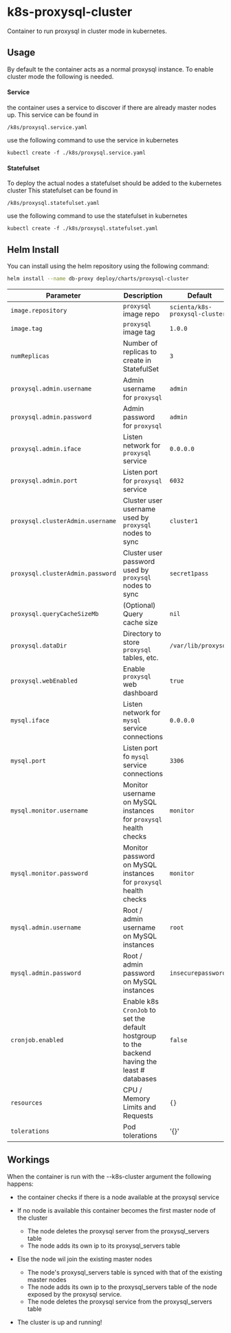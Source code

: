 # k8s-proxysql-cluster
Container to run proxysql in cluster mode in kubernetes.

## Usage
By default te the container acts as a normal proxysql instance. 
To enable cluster mode the following is needed.

#### Service
the container uses a service to discover if there are already master nodes up.
This service can be found in
```
/k8s/proxysql.service.yaml
``` 
use the following command to use the service in kubernetes
```
kubectl create -f ./k8s/proxysql.service.yaml
``` 

#### Statefulset
To deploy the actual nodes a statefulset should be added to the kubernetes cluster
This statefulset can be found in
```
/k8s/proxysql.statefulset.yaml
``` 
use the following command to use the statefulset in kubernetes
```
kubectl create -f ./k8s/proxysql.statefulset.yaml
``` 

## Helm Install

You can install using the helm repository using the following command:

```bash
helm install --name db-proxy deploy/charts/proxysql-cluster 
```

| Parameter | Description | Default |
|----|-----------|-------------|
| `image.repository` | `proxysql` image repo | `scienta/k8s-proxysql-cluster` |
| `image.tag` | `proxysql` image tag | `1.0.0` |
| `numReplicas` | Number of replicas to create in StatefulSet | `3` |
| `proxysql.admin.username` | Admin username for `proxysql` | `admin` |
| `proxysql.admin.password` | Admin password for `proxysql` | `admin` |
| `proxysql.admin.iface` | Listen network for `proxysql` service | `0.0.0.0` |
| `proxysql.admin.port` | Listen port for `proxysql` service | `6032` |
| `proxysql.clusterAdmin.username` | Cluster user username used by `proxysql` nodes to sync | `cluster1` |
| `proxysql.clusterAdmin.password` | Cluster user password used by `proxysql` nodes to sync | `secret1pass` |
| `proxysql.queryCacheSizeMb` | (Optional) Query cache size | `nil` |
| `proxysql.dataDir` | Directory to store `proxysql` tables, etc. | `/var/lib/proxysql` |
| `proxysql.webEnabled` | Enable `proxysql` web dashboard | `true` |
| `mysql.iface` | Listen network for `mysql` service connections | `0.0.0.0` |
| `mysql.port` | Listen port fo `mysql` service connections | `3306` |
| `mysql.monitor.username` | Monitor username on MySQL instances for `proxysql` health checks | `monitor` |
| `mysql.monitor.password` | Monitor password on MySQL instances for `proxysql` health checks | `monitor` |
| `mysql.admin.username` | Root / admin username on MySQL instances | `root` |
| `mysql.admin.password` | Root / admin password on MySQL instances | `insecurepassword` |
| `cronjob.enabled` | Enable k8s `CronJob` to set the default hostgroup to the backend having the least # databases | `false` |
| `resources` | CPU / Memory Limits and Requests | `{}` |
| `tolerations` | Pod tolerations | '{}' |

## Workings
When the container is run with the --k8s-cluster argument the following happens:
- the container checks if there is a node available at the proxysql service
- If no node is available this container becomes the first master node of the cluster
    - The node deletes the proxysql server from the proxysql_servers table
    - The node adds its own ip to its proxysql_servers table

- Else the node wil join the existing master nodes
    - The node's proxysql_servers table is synced with that of the existing master nodes
    - The node adds its own ip to the proxysql_servers table of the node exposed by the proxysql service.
    - The node deletes the proxysql service from the proxysql_servers table
    
- The cluster is up and running!
